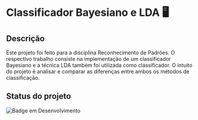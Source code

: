 # Classificador Bayesiano e LDA  🖥️

## Descrição
Este projeto foi feito para a disciplina Reconhecimento de Padrões. O respectivo trabalho consiste na implementação de um classificador Bayesiano e a técnica LDA também foi utilizada como classificador. O intuito do projeto é analisar e comparar as diferenças entre ambos os métodos de classificação.

## Status do projeto
![Badge em Desenvolvimento](https://img.shields.io/badge/STATUS-ENVIADO-brightgreen)
